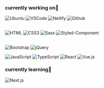 ### currently working on🔭

![Ubuntu](https://img.shields.io/badge/Ubuntu-E95420?style=flat-square&logo=Ubuntu&logoColor=white)
![VSCode](https://img.shields.io/badge/Visual%20Studio%20Code-007ACC?style=flat-square&logo=Visual%20Studio%20Code&logoColor=white)
![Netlify](https://img.shields.io/badge/netlify-00C7B7?style=flat-square&logo=netlify&logoColor=white)
![Github](https://img.shields.io/badge/github-181717?style=flat-square&logo=github&logoColor=white)<br/><br/>

![HTML](https://img.shields.io/badge/HTML5-E34F26?style=flat-square&logo=html5&logoColor=white)
![CSS3](https://img.shields.io/badge/CSS3-1572B6?style=flat-square&logo=css3&logoColor=white)
![Sass](https://img.shields.io/badge/Sass-CC6699?style=flat-square&logo=Sass&logoColor=white)
![Styled-Component](https://img.shields.io/badge/styled%20components-DB7093?style=flat-square&logo=styled-components&logoColor=white)<br/><br/>

![Bootstrap](https://img.shields.io/badge/Bootstrapap-7952B3?style=flat-square&logo=bootstrap&logoColor=white)
![jQuery](https://img.shields.io/badge/jQuery-0769AD?style=flat-square&logo=jQuery&logoColor=white)

![JavaScript](https://img.shields.io/badge/javascript-F7DF1E?style=flat-square&logo=javascript&logoColor=black)
![TypeScript](https://img.shields.io/badge/typescript-3178C6?style=flat-square&logo=typescript&logoColor=white)
![React](https://img.shields.io/badge/react-444444?style=flat-square&logo=react)
![Vue.js](https://img.shields.io/badge/Vue.js-4FC08D?style=flat-square&logo=Vue.js&logoColor=white)

### currently learning🌱

![Next.js](https://img.shields.io/badge/Next.js-000000?style=flat-square&logo=Next.js&logoColor=white)

<!--
**intoavortex/intoavortex** is a ✨ _special_ ✨ repository because its `README.md` (this file) appears on your GitHub profile.

Here are some ideas to get you started:

- 🔭 I’m currently working on ...
- 🌱 I’m currently learning ...
- 👯 I’m looking to collaborate on ...
- 🤔 I’m looking for help with ...
- 💬 Ask me about ...
- 📫 How to reach me: ...
- 😄 Pronouns: ...
- ⚡ Fun fact: ...
-->
